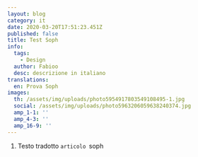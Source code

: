 ```yaml
---
layout: blog
category: it
date: 2020-03-20T17:51:23.451Z
published: false
title: Test Soph
info:
  tags:
    - Design
  author: Fabioo
  desc: descrizione in italiano
translations:
  en: Prova Soph
images:
  th: /assets/img/uploads/photo5954917803549108495-1.jpg
  social: /assets/img/uploads/photo5963206059638240374.jpg
  amp_1-1: ''
  amp_4-3: ''
  amp_16-9: ''
---
```

1. Testo tradotto `articolo `soph